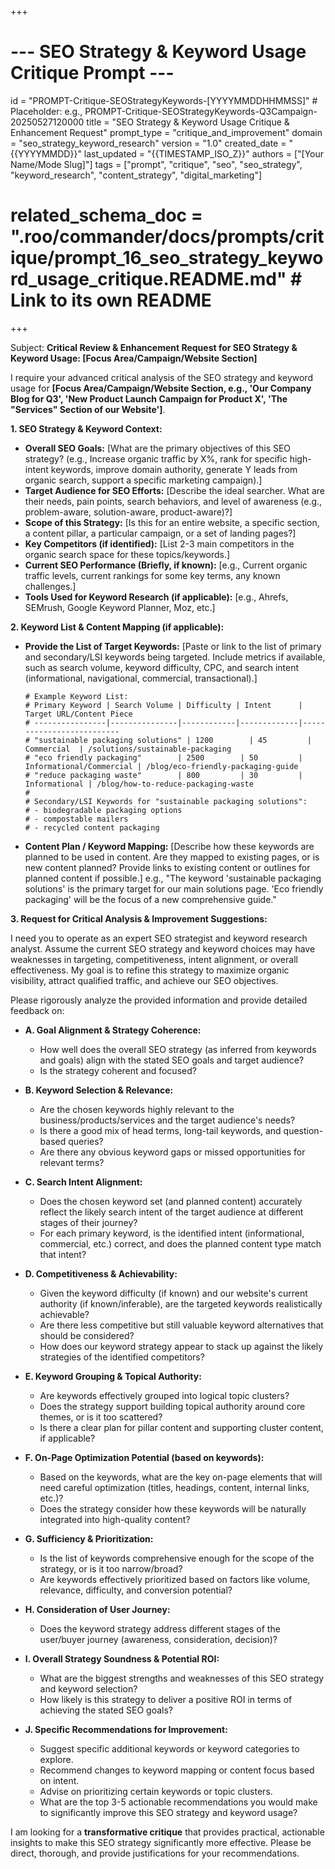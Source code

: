 +++
# --- SEO Strategy & Keyword Usage Critique Prompt ---
id = "PROMPT-Critique-SEOStrategyKeywords-[YYYYMMDDHHMMSS]" # Placeholder: e.g., PROMPT-Critique-SEOStrategyKeywords-Q3Campaign-20250527120000
title = "SEO Strategy & Keyword Usage Critique & Enhancement Request"
prompt_type = "critique_and_improvement"
domain = "seo_strategy_keyword_research"
version = "1.0"
created_date = "{{YYYYMMDD}}"
last_updated = "{{TIMESTAMP_ISO_Z}}"
authors = ["[Your Name/Mode Slug]"]
tags = ["prompt", "critique", "seo", "seo_strategy", "keyword_research", "content_strategy", "digital_marketing"]
# related_schema_doc = ".roo/commander/docs/prompts/critique/prompt_16_seo_strategy_keyword_usage_critique.README.md" # Link to its own README
+++

Subject: **Critical Review & Enhancement Request for SEO Strategy & Keyword Usage: [Focus Area/Campaign/Website Section]**

I require your advanced critical analysis of the SEO strategy and keyword usage for **[Focus Area/Campaign/Website Section, e.g., 'Our Company Blog for Q3', 'New Product Launch Campaign for Product X', 'The "Services" Section of our Website']**.

**1. SEO Strategy & Keyword Context:**
   *   **Overall SEO Goals:** [What are the primary objectives of this SEO strategy? (e.g., Increase organic traffic by X%, rank for specific high-intent keywords, improve domain authority, generate Y leads from organic search, support a specific marketing campaign).]
   *   **Target Audience for SEO Efforts:** [Describe the ideal searcher. What are their needs, pain points, search behaviors, and level of awareness (e.g., problem-aware, solution-aware, product-aware)?]
   *   **Scope of this Strategy:** [Is this for an entire website, a specific section, a content pillar, a particular campaign, or a set of landing pages?]
   *   **Key Competitors (if identified):** [List 2-3 main competitors in the organic search space for these topics/keywords.]
   *   **Current SEO Performance (Briefly, if known):** [e.g., Current organic traffic levels, current rankings for some key terms, any known challenges.]
   *   **Tools Used for Keyword Research (if applicable):** [e.g., Ahrefs, SEMrush, Google Keyword Planner, Moz, etc.]

**2. Keyword List & Content Mapping (if applicable):**

*   **Provide the List of Target Keywords:**
    [Paste or link to the list of primary and secondary/LSI keywords being targeted. Include metrics if available, such as search volume, keyword difficulty, CPC, and search intent (informational, navigational, commercial, transactional).]

    ```
    # Example Keyword List:
    # Primary Keyword | Search Volume | Difficulty | Intent      | Target URL/Content Piece
    # ----------------|---------------|------------|-------------|--------------------------
    # "sustainable packaging solutions" | 1200        | 45         | Commercial  | /solutions/sustainable-packaging
    # "eco friendly packaging"        | 2500        | 50         | Informational/Commercial | /blog/eco-friendly-packaging-guide
    # "reduce packaging waste"        | 800         | 30         | Informational | /blog/how-to-reduce-packaging-waste
    #
    # Secondary/LSI Keywords for "sustainable packaging solutions":
    # - biodegradable packaging options
    # - compostable mailers
    # - recycled content packaging
    ```

*   **Content Plan / Keyword Mapping:**
    [Describe how these keywords are planned to be used in content. Are they mapped to existing pages, or is new content planned? Provide links to existing content or outlines for planned content if possible.]
    e.g., "The keyword 'sustainable packaging solutions' is the primary target for our main solutions page. 'Eco friendly packaging' will be the focus of a new comprehensive guide."

**3. Request for Critical Analysis & Improvement Suggestions:**

I need you to operate as an expert SEO strategist and keyword research analyst. Assume the current SEO strategy and keyword choices may have weaknesses in targeting, competitiveness, intent alignment, or overall effectiveness. My goal is to refine this strategy to maximize organic visibility, attract qualified traffic, and achieve our SEO objectives.

Please rigorously analyze the provided information and provide detailed feedback on:

*   **A. Goal Alignment & Strategy Coherence:**
    *   How well does the overall SEO strategy (as inferred from keywords and goals) align with the stated SEO goals and target audience?
    *   Is the strategy coherent and focused?

*   **B. Keyword Selection & Relevance:**
    *   Are the chosen keywords highly relevant to the business/products/services and the target audience's needs?
    *   Is there a good mix of head terms, long-tail keywords, and question-based queries?
    *   Are there any obvious keyword gaps or missed opportunities for relevant terms?

*   **C. Search Intent Alignment:**
    *   Does the chosen keyword set (and planned content) accurately reflect the likely search intent of the target audience at different stages of their journey?
    *   For each primary keyword, is the identified intent (informational, commercial, etc.) correct, and does the planned content type match that intent?

*   **D. Competitiveness & Achievability:**
    *   Given the keyword difficulty (if known) and our website's current authority (if known/inferable), are the targeted keywords realistically achievable?
    *   Are there less competitive but still valuable keyword alternatives that should be considered?
    *   How does our keyword strategy appear to stack up against the likely strategies of the identified competitors?

*   **E. Keyword Grouping & Topical Authority:**
    *   Are keywords effectively grouped into logical topic clusters?
    *   Does the strategy support building topical authority around core themes, or is it too scattered?
    *   Is there a clear plan for pillar content and supporting cluster content, if applicable?

*   **F. On-Page Optimization Potential (based on keywords):**
    *   Based on the keywords, what are the key on-page elements that will need careful optimization (titles, headings, content, internal links, etc.)?
    *   Does the strategy consider how these keywords will be naturally integrated into high-quality content?

*   **G. Sufficiency & Prioritization:**
    *   Is the list of keywords comprehensive enough for the scope of the strategy, or is it too narrow/broad?
    *   Are keywords effectively prioritized based on factors like volume, relevance, difficulty, and conversion potential?

*   **H. Consideration of User Journey:**
    *   Does the keyword strategy address different stages of the user/buyer journey (awareness, consideration, decision)?

*   **I. Overall Strategy Soundness & Potential ROI:**
    *   What are the biggest strengths and weaknesses of this SEO strategy and keyword selection?
    *   How likely is this strategy to deliver a positive ROI in terms of achieving the stated SEO goals?

*   **J. Specific Recommendations for Improvement:**
    *   Suggest specific additional keywords or keyword categories to explore.
    *   Recommend changes to keyword mapping or content focus based on intent.
    *   Advise on prioritizing certain keywords or topic clusters.
    *   What are the top 3-5 actionable recommendations you would make to significantly improve this SEO strategy and keyword usage?

I am looking for a **transformative critique** that provides practical, actionable insights to make this SEO strategy significantly more effective. Please be direct, thorough, and provide justifications for your recommendations.